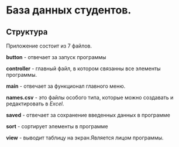 # База данных студентов.

## Структура

Приложение состоит из 7 файлов.

**button** - отвечает за запуск программы

**controller** - главный файл, в котором связанны все элементы программы.

**main** -  отвечает за функционал главного меню.

**names.csv** - это файлы особого типа, которые можно создавать и редактировать в *Excel*.

**saved** - отвечает за сохранение введенных данных в программе

**sort** - сортирует элементы в программе

**view** - выводит таблицу на экран.Является лицом программы.
